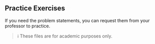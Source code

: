 ## Practice Exercises    
If you need the problem statements, you can request them from your professor to practice.

> ℹ️ These files are for academic purposes only.